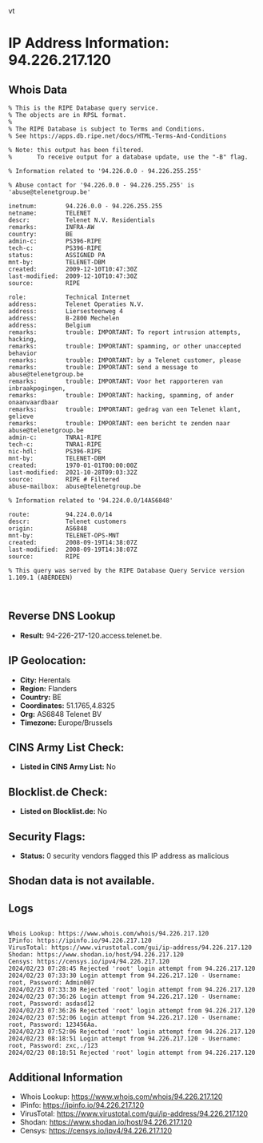vt
# IP Address Information: 94.226.217.120

## Whois Data
```
% This is the RIPE Database query service.
% The objects are in RPSL format.
%
% The RIPE Database is subject to Terms and Conditions.
% See https://apps.db.ripe.net/docs/HTML-Terms-And-Conditions

% Note: this output has been filtered.
%       To receive output for a database update, use the "-B" flag.

% Information related to '94.226.0.0 - 94.226.255.255'

% Abuse contact for '94.226.0.0 - 94.226.255.255' is 'abuse@telenetgroup.be'

inetnum:        94.226.0.0 - 94.226.255.255
netname:        TELENET
descr:          Telenet N.V. Residentials
remarks:        INFRA-AW
country:        BE
admin-c:        PS396-RIPE
tech-c:         PS396-RIPE
status:         ASSIGNED PA
mnt-by:         TELENET-DBM
created:        2009-12-10T10:47:30Z
last-modified:  2009-12-10T10:47:30Z
source:         RIPE

role:           Technical Internet
address:        Telenet Operaties N.V.
address:        Liersesteenweg 4
address:        B-2800 Mechelen
address:        Belgium
remarks:        trouble: IMPORTANT: To report intrusion attempts, hacking,
remarks:        trouble: IMPORTANT: spamming, or other unaccepted behavior
remarks:        trouble: IMPORTANT: by a Telenet customer, please
remarks:        trouble: IMPORTANT: send a message to abuse@telenetgroup.be
remarks:        trouble: IMPORTANT: Voor het rapporteren van inbraakpogingen,
remarks:        trouble: IMPORTANT: hacking, spamming, of ander onaanvaardbaar
remarks:        trouble: IMPORTANT: gedrag van een Telenet klant, gelieve
remarks:        trouble: IMPORTANT: een bericht te zenden naar abuse@telenetgroup.be
admin-c:        TNRA1-RIPE
tech-c:         TNRA1-RIPE
nic-hdl:        PS396-RIPE
mnt-by:         TELENET-DBM
created:        1970-01-01T00:00:00Z
last-modified:  2021-10-28T09:03:32Z
source:         RIPE # Filtered
abuse-mailbox:  abuse@telenetgroup.be

% Information related to '94.224.0.0/14AS6848'

route:          94.224.0.0/14
descr:          Telenet customers
origin:         AS6848
mnt-by:         TELENET-OPS-MNT
created:        2008-09-19T14:38:07Z
last-modified:  2008-09-19T14:38:07Z
source:         RIPE

% This query was served by the RIPE Database Query Service version 1.109.1 (ABERDEEN)



```
## Reverse DNS Lookup
- **Result:** 94-226-217-120.access.telenet.be.

## IP Geolocation:
- **City:** Herentals
- **Region:** Flanders
- **Country:** BE
- **Coordinates:** 51.1765,4.8325
- **Org:** AS6848 Telenet BV
- **Timezone:** Europe/Brussels

## CINS Army List Check:
- **Listed in CINS Army List:** 
No

## Blocklist.de Check:
- **Listed on Blocklist.de:** 
No

## Security Flags:
- **Status:** 0 security vendors flagged this IP address as malicious

## Shodan data is not available.

## Logs
```

Whois Lookup: https://www.whois.com/whois/94.226.217.120
IPinfo: https://ipinfo.io/94.226.217.120
VirusTotal: https://www.virustotal.com/gui/ip-address/94.226.217.120
Shodan: https://www.shodan.io/host/94.226.217.120
Censys: https://censys.io/ipv4/94.226.217.120
2024/02/23 07:28:45 Rejected 'root' login attempt from 94.226.217.120
2024/02/23 07:33:30 Login attempt from 94.226.217.120 - Username: root, Password: Admin007
2024/02/23 07:33:30 Rejected 'root' login attempt from 94.226.217.120
2024/02/23 07:36:26 Login attempt from 94.226.217.120 - Username: root, Password: asdasd12
2024/02/23 07:36:26 Rejected 'root' login attempt from 94.226.217.120
2024/02/23 07:52:06 Login attempt from 94.226.217.120 - Username: root, Password: 123456Aa.
2024/02/23 07:52:06 Rejected 'root' login attempt from 94.226.217.120
2024/02/23 08:18:51 Login attempt from 94.226.217.120 - Username: root, Password: zxc,./123
2024/02/23 08:18:51 Rejected 'root' login attempt from 94.226.217.120

```
## Additional Information
- Whois Lookup: https://www.whois.com/whois/94.226.217.120
- IPinfo: https://ipinfo.io/94.226.217.120
- VirusTotal: https://www.virustotal.com/gui/ip-address/94.226.217.120
- Shodan: https://www.shodan.io/host/94.226.217.120
- Censys: https://censys.io/ipv4/94.226.217.120

